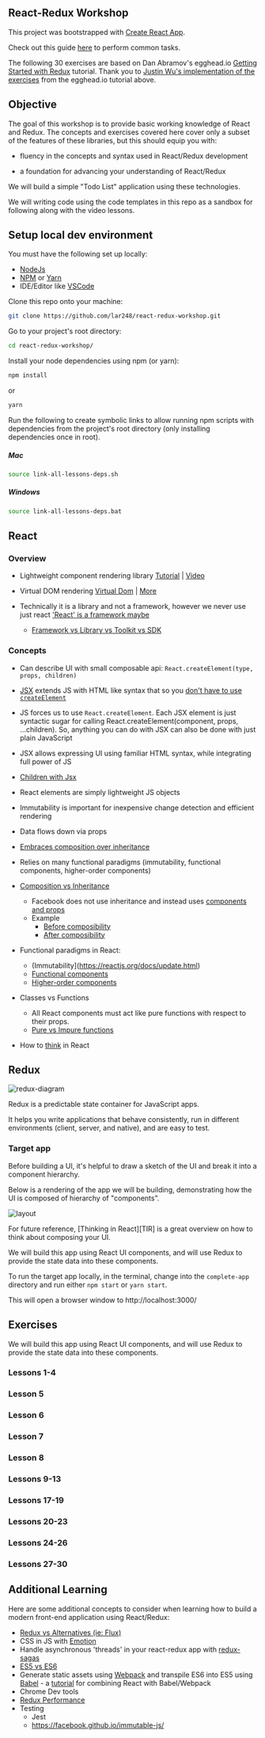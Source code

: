 ## React-Redux Workshop


This project was bootstrapped with [Create React App](https://github.com/facebookincubator/create-react-app).

Check out this guide [here](https://github.com/facebookincubator/create-react-app/blob/master/packages/react-scripts/template/README.md) to perform common tasks.

The following 30 exercises are based on Dan Abramov's egghead.io [Getting Started with Redux](https://egghead.io/courses/getting-started-with-redux) tutorial. Thank you to [Justin Wu's implementation of the exercises](https://medium.com/@justin3737/getting-started-with-redux-dded45556673) from the egghead.io tutorial above.

## Objective
 

The goal of this workshop is to provide basic working knowledge of React and Redux. The concepts and exercises covered here cover only a subset of the features of these libraries, but this should equip you with:

- fluency in the concepts and syntax used in React/Redux development

- a foundation for advancing your understanding of React/Redux

We will build a simple "Todo List" application using these technologies.

We will writing code using the code templates in this repo as a sandbox for following along with the video lessons.



## Setup local dev environment

You must have the following set up locally:
* [NodeJs](https://nodejs.org/en/)
* [NPM](https://www.npmjs.com/) or [Yarn](https://yarnpkg.com/en/)
* IDE/Editor like [VSCode](https://code.visualstudio.com/)

Clone this repo onto your machine:
```sh
git clone https://github.com/lar248/react-redux-workshop.git
```

Go to your project's root directory:
```sh
cd react-redux-workshop/
```

Install your node dependencies using npm (or yarn):
```sh
npm install
```
or
```sh
yarn
```

Run the following to create symbolic links to allow running npm scripts with dependencies from the project's root directory (only installing dependencies once in root).

##### Mac
```sh
source link-all-lessons-deps.sh
```

##### Windows
```sh
source link-all-lessons-deps.bat
```

## React

### Overview

* Lightweight component rendering library [Tutorial](https://facebook.github.io/react/tutorial/tutorial.html#what-is-react) | [Video](https://www.lynda.com/React-js-tutorials/What-React/519668/542812-4.html)

* Virtual DOM rendering [Virtual Dom](https://www.lynda.com/React-js-tutorials/Why-React-so-fast/519668/542813-4.html) | [More](https://hackernoon.com/virtual-dom-in-reactjs-43a3fdb1d130)

* Technically it is a library and not a framework, however we never use just react ['React' is a framework maybe](http://www.sohamkamani.com/blog/2016/11/16/react-is-a-framework/)
  * [Framework vs Library vs Toolkit vs SDK](https://medium.com/@shashvatshukla/framework-vs-library-vs-platform-vs-api-vs-sdk-vs-toolkits-vs-ide-50a9473999db)

### Concepts

* Can describe UI with small composable api: `React.createElement(type, props, children)`

* [JSX](https://facebook.github.io/react/docs/introducing-jsx.html) extends JS with HTML like syntax that so you [don't have to use `createElement`](
https://reactjs.org/docs/react-without-jsx.html)

* JS forces us to use `React.createElement`. Each JSX element is just syntactic sugar for calling React.createElement(component, props, ...children). So, anything you can do with JSX can also be done with just plain JavaScript

* JSX allows expressing UI using familiar HTML syntax, while integrating full power of JS

* [Children with Jsx](https://reactjs.org/docs/jsx-in-depth.html#children-in-jsx)

* React elements are simply lightweight JS objects

* Immutability is important for inexpensive change detection and efficient rendering

* Data flows down via props

* [Embraces composition over inheritance](https://facebook.github.io/react/docs/composition-vs-inheritance.html)

* Relies on many functional paradigms (immutability, functional components, higher-order components)

* [Composition vs Inheritance](https://reactjs.org/docs/composition-vs-inheritance.html)
  * Facebook does not use inheritance and instead uses [components and props](https://reactjs.org/docs/components-and-props.html)
  * Example
    * [Before composibility](https://codepen.io/gaearon/pen/VKQwEo?editors=0010)
    * [After composibility](https://codepen.io/gaearon/pen/rrJNJY?editors=0010)

* Functional paradigms in React:
  * (Immutability](https://reactjs.org/docs/update.html)
  * [Functional components](https://reactjs.org/docs/components-and-props.html)
  * [Higher-order components](https://reactjs.org/docs/higher-order-components.html)

* Classes vs Functions
  * All React components must act like pure functions with respect to their props.
  * [Pure vs Impure functions](https://egghead.io/lessons/react-redux-pure-and-impure-functions)
* How to [think](https://reactjs.org/docs/thinking-in-react.html) in React

 

## Redux

![redux-diagram](./redux_workflow_diagram.png)


Redux is a predictable state container for JavaScript apps.

It helps you write applications that behave consistently, run in different environments (client, server, and native), and are easy to test.

 
### Target app


Before building a UI, it's helpful to draw a sketch of the UI and break it into a component hierarchy.

Below is a rendering of the app we will be building, demonstrating how the UI is composed of hierarchy of "components".


![layout](./complete_app_ui_component_breakdown.png)

For future reference, [Thinking in React][TIR] is a great overview on how to think about composing your UI.

We will build this app using React UI components, and will use Redux to provide the state data into these components.

To run the target app locally, in the terminal, change into the `complete-app` directory and run either `npm start` or `yarn start`.

This will open a browser window to http://localhost:3000/


## Exercises
We will build this app using React UI components, and will use Redux to provide the state data into these components.

### Lessons 1-4


### Lesson 5


### Lesson 6


### Lesson 7


### Lesson 8


### Lessons 9-13


### Lessons 17-19


### Lessons 20-23


### Lessons 24-26


### Lessons 27-30



## Additional Learning

Here are some additional concepts to consider when learning how to build a modern front-end application using React/Redux:
* [Redux vs Alternatives (ie: Flux)](https://stackoverflow.com/questions/32461229/why-use-redux-over-facebook-flux)
* CSS in JS with [Emotion](https://github.com/emotion-js/emotion)
* Handle asynchronous 'threads' in your react-redux app with [redux-sagas](https://github.com/redux-saga/redux-saga)
* [ES5 vs ES6](https://codeburst.io/es5-vs-es6-with-example-code-9901fa0136fc)
* Generate static assets using [Webpack](https://webpack.js.org/) and transpile ES6 into ES5 using [Babel](https://babeljs.io/) - a [tutorial](https://www.valentinog.com/blog/react-webpack-babel/) for combining React with Babel/Webpack
* Chrome Dev tools
* [Redux Performance](https://redux.js.org/faq/performance)
* Testing
	* Jest
	* https://facebook.github.io/immutable-js/


